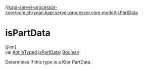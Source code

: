 //[kapi-server-processor-core](../../index.md)/[com.chrynan.kapi.server.processor.core.model](index.md)/[isPartData](is-part-data.md)

# isPartData

[jvm]\
val [KotlinTyped](-kotlin-typed/index.md).[isPartData](is-part-data.md): [Boolean](https://kotlinlang.org/api/latest/jvm/stdlib/kotlin/-boolean/index.html)

Determines if this type is a Ktor PartData.
